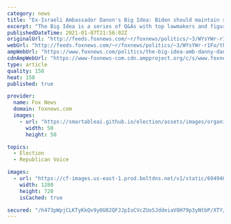 ```yaml
---
category: news
title: "Ex-Israeli Ambassador Danon's Big Idea: Biden should maintain strong stance on Iran, partner with allies"
excerpt: "The Big Idea is a series of Q&As with top lawmakers and figures."
publishedDateTime: 2021-01-07T21:56:02Z
originalUrl: "http://feeds.foxnews.com/~r/foxnews/politics/~3/WYsYWr-r1Fo/the-big-idea-amb-danny-danon-calls-for-tough-stance-on-iran"
webUrl: "http://feeds.foxnews.com/~r/foxnews/politics/~3/WYsYWr-r1Fo/the-big-idea-amb-danny-danon-calls-for-tough-stance-on-iran"
ampWebUrl: "https://www.foxnews.com/politics/the-big-idea-amb-danny-danon-calls-for-tough-stance-on-iran.amp"
cdnAmpWebUrl: "https://www-foxnews-com.cdn.ampproject.org/c/s/www.foxnews.com/politics/the-big-idea-amb-danny-danon-calls-for-tough-stance-on-iran.amp"
type: article
quality: 158
heat: 158
published: true

provider:
  name: Fox News
  domain: foxnews.com
  images:
    - url: "https://smartableai.github.io/election/assets/images/organizations/foxnews.com-50x50.jpg"
      width: 50
      height: 50

topics:
  - Election
  - Republican Voice

images:
  - url: "https://cf-images.us-east-1.prod.boltdns.net/v1/static/694940094001/6d2194d7-a447-4874-868b-6eb84de45ed9/b0113322-850b-41f4-b461-f5ee78507af3/1280x720/match/image.jpg"
    width: 1280
    height: 720
    isCached: true

secured: "/h473pWpjCLKTyKkQv9y0U82QFJJpIoCVcZUoSJddeiaV8H79p3yNtbP/XTY/cUhVnpwWf8sfRciX+rJAPneampm0h5R0urGS9YNKPtMW4adKcC/kKZ80dL7m6iEpsslvCDzGtLZKkQx77bZNPtBbqvWOOyNtORWz4f5fRvytJ6o5Bkd6bfEU4GILBSGE04i4c282/k3tli3XDLYVMtikX7hU8k4kHFjq2NvERhpM+xCOP3WrT5/gd6X5Vf6ANCELgA6SyDjeAAwruhA6JkFQYenP60Cd/ui7aE6/5/GiqpzW4ZHwtATCSiLPEcD0N8PQiLPTc61hDUGlk40IWuDaOXkvu46U6ReOSWZ0q5eZUU=;SX5T669q4lH++zYV6EeU+Q=="
---
```


